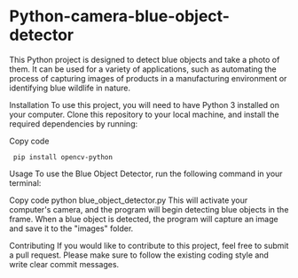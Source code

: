 # Python-camera-blue-object-detector

This Python project is designed to detect blue objects and take a photo of them. It can be used for a variety of applications, such as automating the process of capturing images of products in a manufacturing environment or identifying blue wildlife in nature.

Installation
To use this project, you will need to have Python 3 installed on your computer. Clone this repository to your local machine, and install the required dependencies by running:

Copy code

<code> pip install opencv-python </code>

Usage
To use the Blue Object Detector, run the following command in your terminal:

Copy code
python blue_object_detector.py
This will activate your computer's camera, and the program will begin detecting blue objects in the frame. When a blue object is detected, the program will capture an image and save it to the "images" folder.

Contributing
If you would like to contribute to this project, feel free to submit a pull request. Please make sure to follow the existing coding style and write clear commit messages.
